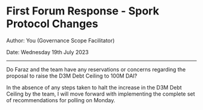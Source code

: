 # First Forum Response - Spork Protocol Changes

Author: You (Governance Scope Facilitator)

Date: Wednesday 19th July 2023

---


Do Faraz and the team have any reservations or concerns regarding the proposal to raise the D3M Debt Ceiling to 100M DAI? 

In the absence of any steps taken to halt the increase in the D3M Debt Ceiling by the team, I will move forward with implementing the complete set of recommendations for polling on Monday.
